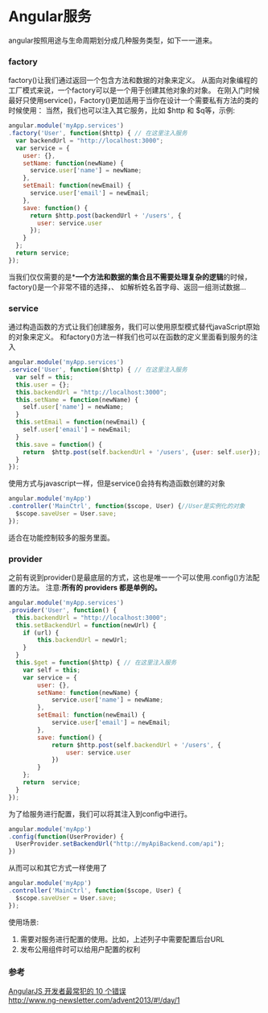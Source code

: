 # Angular服务
angular按照用途与生命周期划分成几种服务类型，如下一一道来。

### factory
factory()让我们通过返回一个包含方法和数据的对象来定义。
从面向对象编程的工厂模式来说，一个factory可以是一个用于创建其他对象的对象。
在刚入门时候最好只使用service()，Factory()更加适用于当你在设计一个需要私有方法的类的时候使用：
当然，我们也可以注入其它服务，比如 $http 和 $q等，示例:

```javascript
angular.module('myApp.services')
.factory('User', function($http) { // 在这里注入服务
  var backendUrl = "http://localhost:3000";  
  var service = {    
    user: {},
    setName: function(newName) { 
      service.user['name'] = newName; 
    },
    setEmail: function(newEmail) {
      service.user['email'] = newEmail;
    },
    save: function() {
      return $http.post(backendUrl + '/users', {
        user: service.user
      });
    }
  };  
  return service;
});
```  
当我们仅仅需要的是***一个方法和数据的集合且不需要处理复杂的逻辑**的时候，factory()是一个非常不错的选择，、
如解析姓名首字母、返回一组测试数据...

### service
通过构造函数的方式让我们创建服务，我们可以使用原型模式替代javaScript原始的对象来定义。
和factory()方法一样我们也可以在函数的定义里面看到服务的注入

```javascript
angular.module('myApp.services')
.service('User', function($http) { // 在这里注入服务
  var self = this;
  this.user = {};
  this.backendUrl = "http://localhost:3000";
  this.setName = function(newName) {
    self.user['name'] = newName;
  }
  this.setEmail = function(newEmail) {
    self.user['email'] = newEmail;
  }
  this.save = function() {
    return  $http.post(self.backendUrl + '/users', {user: self.user});
  }
});
```  

使用方式与javascript一样，但是service()会持有构造函数创建的对象

```javascript
angular.module('myApp')
.controller('MainCtrl', function($scope, User) {//User是实例化的对象
  $scope.saveUser = User.save;
});
```  
适合在功能控制较多的服务里面。


### provider
之前有说到provider()是最底层的方式，这也是唯一一个可以使用.config()方法配置的方法。
注意:**所有的 providers 都是单例的。**

```javascript
angular.module('myApp.services')
.provider('User', function() {
  this.backendUrl = "http://localhost:3000";
  this.setBackendUrl = function(newUrl) {
    if (url) { 
        this.backendUrl = newUrl;
    }
  }
  this.$get = function($http) { // 在这里注入服务
    var self = this;
    var service = {
        user: {},
        setName: function(newName) {
            service.user['name'] = newName;
        },
        setEmail: function(newEmail) {
            service.user['email'] = newEmail;
        },
        save: function() {
            return $http.post(self.backendUrl + '/users', {
                user: service.user
            })
        }
    };
    return  service;
  }
});
```  

为了给服务进行配置，我们可以将其注入到config中进行。

```javascript
angular.module('myApp')
.config(function(UserProvider) {
  UserProvider.setBackendUrl("http://myApiBackend.com/api");
})
```

从而可以和其它方式一样使用了

```javascript
angular.module('myApp')
.controller('MainCtrl', function($scope, User) {
  $scope.saveUser = User.save;
});
```
使用场景:
1. 需要对服务进行配置的使用。比如，上述列子中需要配置后台URL
2. 发布公用组件时可以给用户配置的权利

### 参考  
[AngularJS 开发者最常犯的 10 个错误](http://www.oschina.net/translate/top-10-mistakes-angularjs-developers-make)  
http://www.ng-newsletter.com/advent2013/#!/day/1  
